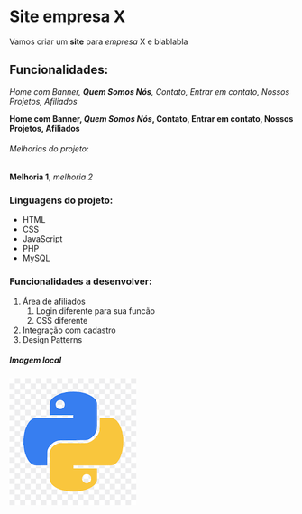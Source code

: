 # Site empresa X

Vamos criar um **site** para *empresa* X e blablabla

## Funcionalidades:

_Home com Banner, **Quem Somos Nós**, Contato, Entrar em contato, Nossos Projetos, Afiliados_

**Home com Banner, _Quem Somos Nós_, Contato, Entrar em contato, Nossos Projetos, Afiliados**


###### Melhorias do projeto:

__Melhoria 1__, _melhoria 2_


### Linguagens do projeto:

* HTML
* CSS
* JavaScript
* PHP
* MySQL

### Funcionalidades a desenvolver:

1. Área de afiliados
    1. Login diferente para sua funcão
    2. CSS diferente
2. Integração com cadastro
3. Design Patterns

##### Imagem local

![Logo do Python](img/python.png.png)
